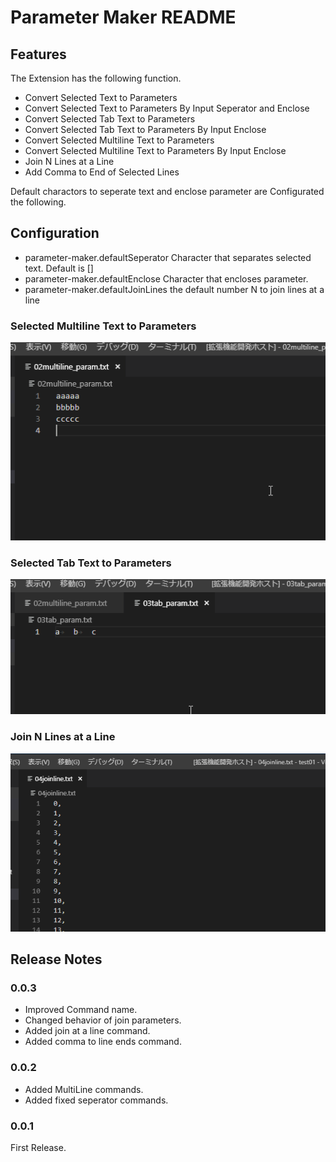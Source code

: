 # Parameter Maker README

## Features

The Extension has the following function.

- Convert Selected Text to Parameters
- Convert Selected Text to Parameters By Input Seperator and Enclose
- Convert Selected Tab Text to Parameters
- Convert Selected Tab Text to Parameters By Input Enclose
- Convert Selected Multiline Text to Parameters
- Convert Selected Multiline Text to Parameters By Input Enclose
- Join N Lines at a Line
- Add Comma to End of Selected Lines

Default charactors to seperate text and enclose parameter are Configurated the following.

## Configuration

- parameter-maker.defaultSeperator 
Character that separates selected text. Default is []
- parameter-maker.defaultEnclose
Character that encloses parameter.
- parameter-maker.defaultJoinLines
the default number N to join lines at a line

### Selected Multiline Text to Parameters

![multi](images/multi.gif)

### Selected Tab Text to Parameters

![tab](images/tab.gif)

### Join N Lines at a Line

![tab](images/joinline.gif)

## Release Notes

### 0.0.3
- Improved Command name.
- Changed behavior of join parameters.
- Added join at a line command.
- Added comma to line ends command.

### 0.0.2
- Added MultiLine commands.
- Added fixed seperator commands.

### 0.0.1

First Release.
